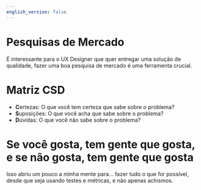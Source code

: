 ```yaml
---
english_version: false
---
```


# Pesquisas de Mercado

É interessante para o UX Designer que quer entregar uma solução de qualidade, fazer uma boa pesquisa de mercado é uma ferramenta crucial.

# Matriz CSD

- **C**ertezas: O que você tem certeza que sabe sobre o problema?
- **S**uposições: O que você acha que sabe sobre o problema?
- **D**úvidas: O que você não sabe sobre o problema?

# Se você gosta, tem gente que gosta, e se não gosta, tem gente que gosta

Isso abriu um pouco a minha mente para... fazer tudo o que for possível, desde que seja usando testes e métricas, e não apenas achismos.
